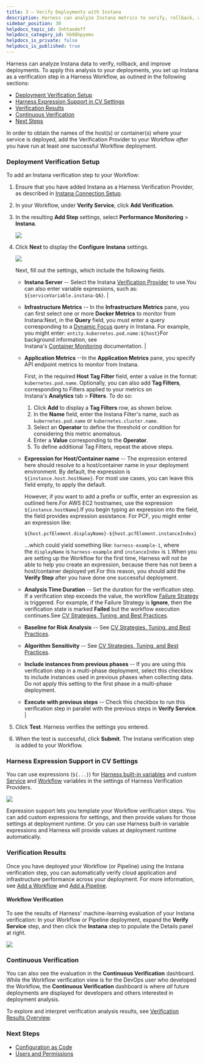 ```yaml
---
title: 3 – Verify Deployments with Instana
description: Harness can analyze Instana metrics to verify, rollback, and improve deployments.
sidebar_position: 30
helpdocs_topic_id: 3nhtaodeff
helpdocs_category_id: hb98hpyemv
helpdocs_is_private: false
helpdocs_is_published: true
---
```


Harness can analyze Instana data to verify, rollback, and improve deployments. To apply this analysis to your deployments, you set up Instana as a verification step in a Harness Workflow, as outined in the following sections:

* [Deployment Verification Setup](../datadog-verification/3-verify-deployments-with-datadog.md#deployment-verification-setup)
* [Harness Expression Support in CV Settings](#harness_expression_support_in_cv_settings)
* [Verification Results](../datadog-verification/3-verify-deployments-with-datadog.md#verification-results)
* [Continuous Verification](../datadog-verification/3-verify-deployments-with-datadog.md#continuous-verification)
* [Next Steps](../datadog-verification/3-verify-deployments-with-datadog.md#next-steps)

In order to obtain the names of the host(s) or container(s) where your service is deployed, add the Verification Provider to your Workflow *after* you have run at least one successful Workflow deployment.

### Deployment Verification Setup

To add an Instana verification step to your Workflow:

1. Ensure that you have added Instana as a Harness Verification Provider, as described in [Instana Connection Setup](instana-connection-setup.md).
2. In your Workflow, under **Verify Service**, click **Add Verification**.
3. In the resulting **Add Step** settings, select **Performance Monitoring** > **Instana**.

   ![](./static/instana-verify-deployments-07.png)
	 
4. Click **Next** to display the **Configure** **Instana** settings.

   ![](./static/instana-verify-deployments-08.png)

   Next, fill out the settings, which include the following fields.  

    
    * **Instana Server** -- Select the Instana [Verification Provider](instana-connection-setup.md) to use.You can also enter variable expressions, such as: `${serviceVariable.instana-QA}`. |
    
    * **Infrastructure Metrics** -- In the **Infrastructure Metrics** pane, you can first select one or  more **Docker Metrics** to monitor from Instana:Next, in the **Query** field, you must enter a query corresponding to a [Dynamic Focus](https://www.ibm.com/docs/en/instana-observability/current?topic=instana-filtering-dynamic-focus) query in Instana. For example, you might enter: `entity.kubernetes.pod.name:${host}`For background information, see Instana's [Container Monitoring](https://www.ibm.com/docs/en/instana-observability/current?topic=infrastructure-monitoring-containers) documentation. |
    
    * **Application Metrics** --In the **Application Metrics** pane, you specify API endpoint metrics to monitor from Instana.
    
      First, in the required **Host Tag Filter** field, enter a value in the format: `kubernetes.pod.name`.
      Optionally, you can also add **Tag Filters**, corresponding to Filters applied to your metrics on Instana's **Analytics** tab > **Filters**.
      To do so:
      
      1. Click **Add** to display a **Tag Filters** row, as shown below.
      2. In the **Name** field, enter the Instana Filter's name, such as `kubernetes.pod.name` or `kubernetes.cluster.name`.
      3. Select an **Operator** to define the threshold or condition for considering this metric anomalous.
      4. Enter a **Value** corresponding to the **Operator**.
      5. To define additional Tag Filters, repeat the above steps. 
    
    * **Expression for Host/Container name** -- The expression entered here should resolve to a host/container name in your deployment environment. By default, the expression is `${instance.host.hostName}`.
      For most use cases, you can leave this field empty, to apply the default. 
      
      However, if you want to add a prefix or suffix, enter an expression as outlined here.For AWS EC2 hostnames, use the expression `${instance.hostName`\}.If you begin typing an expression into the field, the field provides expression assistance. For PCF, you might enter an expression like:
      ```
      ${host.pcfElement.displayName}-${host.pcfElement.instanceIndex}
      ```
      ...which could yield something like: `harness-example-1`, where the `displayName` is `harness-example` and `instanceIndex` is `1`.When you are setting up the Workflow for the first time, Harness will not be able to help you create an expression, because there has not been a host/container deployed yet.For this reason, you should add the **Verify Step** after you have done one successful deployment. 
    
    * **Analysis Time Duration** -- Set the duration for the verification step. If a verification step exceeds the value, the workflow [Failure Strategy](../../model-cd-pipeline/workflows/workflow-configuration.md#failure-strategy) is triggered. For example, if the Failure Strategy is **Ignore**, then the verification state is marked **Failed** but the workflow execution continues.See [CV Strategies, Tuning, and Best Practices](../continuous-verification-overview/concepts-cv/cv-strategies-and-best-practices.md). 
    
    * **Baseline for Risk Analysis** -- See [CV Strategies, Tuning, and Best Practices](../continuous-verification-overview/concepts-cv/cv-strategies-and-best-practices.md).
    
    * **Algorithm Sensitivity** -- See [CV Strategies, Tuning, and Best Practices](../continuous-verification-overview/concepts-cv/cv-strategies-and-best-practices.md#algorithm-sensitivity-and-failure-criteria). 
    
    * **Include instances from previous phases** -- If you are using this verification step in a multi-phase deployment, select this checkbox to include instances used in previous phases when collecting data. Do not apply this setting to the first phase in a multi-phase deployment. 
    * **Execute with previous steps** -- Check this checkbox to run this verification step in parallel with the previous steps in **Verify Service**. |

5. Click **Test**. Harness verifies the settings you entered.

6. When the test is successful, click **Submit**. The Instana verification step is added to your Workflow.

### Harness Expression Support in CV Settings

You can use expressions (`${...}`) for [Harness built-in variables](../../kubernetes-deployments/workflow-variables-expressions.md) and custom [Service](../../model-cd-pipeline/setup-services/service-configuration.md) and [Workflow](../../model-cd-pipeline/workflows/add-workflow-variables-new-template.md) variables in the settings of Harness Verification Providers.

![](./static/instana-verify-deployments-09.png)

Expression support lets you template your Workflow verification steps. You can add custom expressions for settings, and then provide values for those settings at deployment runtime. Or you can use Harness built-in variable expressions and Harness will provide values at deployment runtime automatically.

### Verification Results

Once you have deployed your Workflow (or Pipeline) using the Instana verification step, you can automatically verify cloud application and infrastructure performance across your deployment. For more information, see [Add a Workflow](../../model-cd-pipeline/workflows/workflow-configuration.md) and [Add a Pipeline](../../model-cd-pipeline/pipelines/pipeline-configuration.md).

#### Workflow Verification

To see the results of Harness' machine-learning evaluation of your Instana verification: In your Workflow or Pipeline deployment, expand the **Verify Service** step, and then click the **Instana** step to populate the Details panel at right.

![](./static/instana-verify-deployments-10.png)

### Continuous Verification

You can also see the evaluation in the **Continuous Verification** dashboard. While the Workflow verification view is for the DevOps user who developed the Workflow, the **Continuous Verification** dashboard is where *all* future deployments are displayed for developers and others interested in deployment analysis.

To explore and interpret verification analysis results, see [Verification Results Overview](../continuous-verification-overview/concepts-cv/deployment-verification-results.md).

### Next Steps

* [Configuration as Code](../../../firstgen-platform/config-as-code/configuration-as-code.md)
* [Users and Permissions](../../../firstgen-platform/security/access-management-howtos/users-and-permissions.md)

